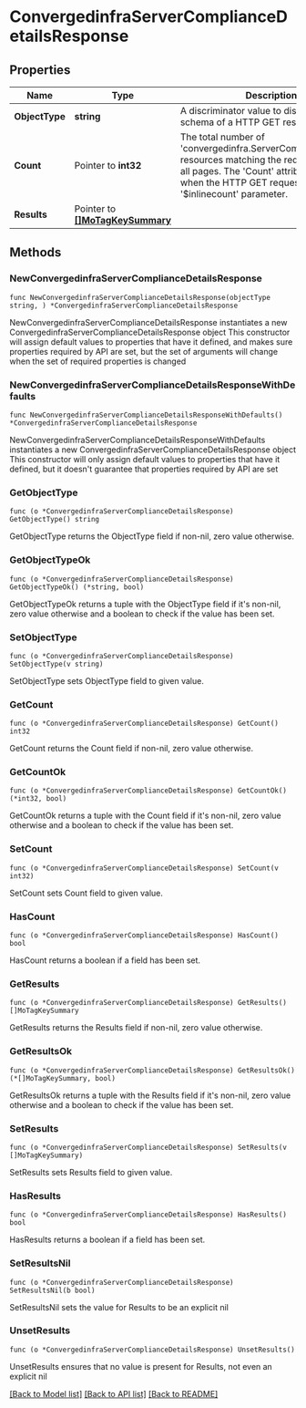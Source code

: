 # ConvergedinfraServerComplianceDetailsResponse

## Properties

Name | Type | Description | Notes
------------ | ------------- | ------------- | -------------
**ObjectType** | **string** | A discriminator value to disambiguate the schema of a HTTP GET response body. | 
**Count** | Pointer to **int32** | The total number of &#39;convergedinfra.ServerComplianceDetails&#39; resources matching the request, accross all pages. The &#39;Count&#39; attribute is included when the HTTP GET request includes the &#39;$inlinecount&#39; parameter. | [optional] 
**Results** | Pointer to [**[]MoTagKeySummary**](MoTagKeySummary.md) |  | [optional] 

## Methods

### NewConvergedinfraServerComplianceDetailsResponse

`func NewConvergedinfraServerComplianceDetailsResponse(objectType string, ) *ConvergedinfraServerComplianceDetailsResponse`

NewConvergedinfraServerComplianceDetailsResponse instantiates a new ConvergedinfraServerComplianceDetailsResponse object
This constructor will assign default values to properties that have it defined,
and makes sure properties required by API are set, but the set of arguments
will change when the set of required properties is changed

### NewConvergedinfraServerComplianceDetailsResponseWithDefaults

`func NewConvergedinfraServerComplianceDetailsResponseWithDefaults() *ConvergedinfraServerComplianceDetailsResponse`

NewConvergedinfraServerComplianceDetailsResponseWithDefaults instantiates a new ConvergedinfraServerComplianceDetailsResponse object
This constructor will only assign default values to properties that have it defined,
but it doesn't guarantee that properties required by API are set

### GetObjectType

`func (o *ConvergedinfraServerComplianceDetailsResponse) GetObjectType() string`

GetObjectType returns the ObjectType field if non-nil, zero value otherwise.

### GetObjectTypeOk

`func (o *ConvergedinfraServerComplianceDetailsResponse) GetObjectTypeOk() (*string, bool)`

GetObjectTypeOk returns a tuple with the ObjectType field if it's non-nil, zero value otherwise
and a boolean to check if the value has been set.

### SetObjectType

`func (o *ConvergedinfraServerComplianceDetailsResponse) SetObjectType(v string)`

SetObjectType sets ObjectType field to given value.


### GetCount

`func (o *ConvergedinfraServerComplianceDetailsResponse) GetCount() int32`

GetCount returns the Count field if non-nil, zero value otherwise.

### GetCountOk

`func (o *ConvergedinfraServerComplianceDetailsResponse) GetCountOk() (*int32, bool)`

GetCountOk returns a tuple with the Count field if it's non-nil, zero value otherwise
and a boolean to check if the value has been set.

### SetCount

`func (o *ConvergedinfraServerComplianceDetailsResponse) SetCount(v int32)`

SetCount sets Count field to given value.

### HasCount

`func (o *ConvergedinfraServerComplianceDetailsResponse) HasCount() bool`

HasCount returns a boolean if a field has been set.

### GetResults

`func (o *ConvergedinfraServerComplianceDetailsResponse) GetResults() []MoTagKeySummary`

GetResults returns the Results field if non-nil, zero value otherwise.

### GetResultsOk

`func (o *ConvergedinfraServerComplianceDetailsResponse) GetResultsOk() (*[]MoTagKeySummary, bool)`

GetResultsOk returns a tuple with the Results field if it's non-nil, zero value otherwise
and a boolean to check if the value has been set.

### SetResults

`func (o *ConvergedinfraServerComplianceDetailsResponse) SetResults(v []MoTagKeySummary)`

SetResults sets Results field to given value.

### HasResults

`func (o *ConvergedinfraServerComplianceDetailsResponse) HasResults() bool`

HasResults returns a boolean if a field has been set.

### SetResultsNil

`func (o *ConvergedinfraServerComplianceDetailsResponse) SetResultsNil(b bool)`

 SetResultsNil sets the value for Results to be an explicit nil

### UnsetResults
`func (o *ConvergedinfraServerComplianceDetailsResponse) UnsetResults()`

UnsetResults ensures that no value is present for Results, not even an explicit nil

[[Back to Model list]](../README.md#documentation-for-models) [[Back to API list]](../README.md#documentation-for-api-endpoints) [[Back to README]](../README.md)


